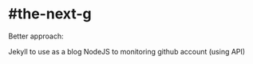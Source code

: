 #the-next-g
==========
Better approach:

Jekyll to use as a blog
NodeJS to monitoring github account (using API)
